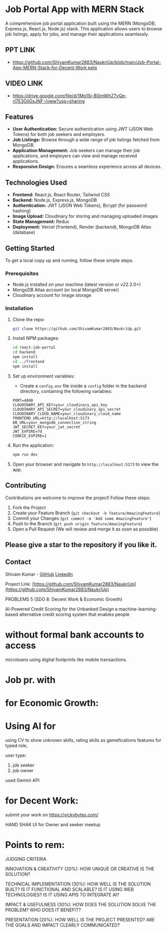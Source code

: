 # Job Portal App with MERN Stack

A comprehensive job portal application built using the MERN (MongoDB, Express.js, React.js, Node.js) stack. This application allows users to browse job listings, apply for jobs, and manage their applications seamlessly.
## PPT LINK
- https://github.com/ShivamKumar2883/NaukriUp/blob/main/Job-Portal-App-MERN-Stack-for-Decent-Work.pptx

## VIDEO LINK
- https://drive.google.com/file/d/1Mo1Si-B0jmWhZ7yQe-rI7E3OiIGsJNF-/view?usp=sharing

## Features

- **User Authentication:** Secure authentication using JWT (JSON Web Tokens) for both job seekers and employers.
- **Job Listings:** Browse through a wide range of job listings fetched from MongoDB.
- **Application Management:** Job seekers can manage their job applications, and employers can view and manage received applications.
- **Responsive Design:** Ensures a seamless experience across all devices.

## Technologies Used

- **Frontend:** React.js, React Router, Tailwind CSS
- **Backend:** Node.js, Express.js, MongoDB
- **Authentication:** JWT (JSON Web Tokens), Bcrypt (for password hashing)
- **Image Upload:** Cloudinary for storing and managing uploaded images
- **State Management:** Redux
- **Deployment:** Vercel (frontend), Render (backend), MongoDB Atlas (database)

## Getting Started

To get a local copy up and running, follow these simple steps.

### Prerequisites

- Node.js installed on your machine (latest version or v22.2.0+)
- MongoDB Atlas account (or local MongoDB server)
- Cloudinary account for image storage

### Installation

1. Clone the repo:
   ```sh
   git clone https://github.com/ShivamKumar2883/NaukriUp.git
   ```
2. Install NPM packages:
   ```sh
   cd react-job-portal
   cd backend
   npm install
   cd ../frontend
   npm install
   ```
3. Set up environment variables:
   - Create a `config.env` file inside a `config` folder in the backend directory, containing the following variables:
   ```env
   PORT=4000
   CLOUDINARY_API_KEY=your_cloudinary_api_key
   CLOUDINARY_API_SECRET=your_cloudinary_api_secret
   CLOUDINARY_CLOUD_NAME=your_cloudinary_cloud_name
   FRONTEND_URL=http://localhost:5173
   DB_URL=your_mongodb_connection_string
   JWT_SECRET_KEY=your_jwt_secret
   JWT_EXPIRE=7d
   COOKIE_EXPIRE=1
   ```

4. Run the application:
   ```sh
   npm run dev
   ```
5. Open your browser and navigate to `http://localhost:5173` to view the app.

## Contributing

Contributions are welcome to improve the project! Follow these steps:

1. Fork the Project
2. Create your Feature Branch (`git checkout -b feature/AmazingFeature`)
3. Commit your Changes (`git commit -m 'Add some AmazingFeature'`)
4. Push to the Branch (`git push origin feature/AmazingFeature`)
5. Open a Pull Request (We will review and merge it as soon as possible)

## Please give a star to the repository if you like it.

## Contact

Shivam Kumar - [GitHub](https://github.com/ShivamKumar2883/NaukriUp)
[LinkedIn](https://www.linkedin.com/in/shivamkr2002/)

Project Link: [https://github.com/ShivamKumar2883/NaukriUp](https://github.com/ShivamKumar2883/NaukriUp)


PROBLEMS 5 
(SDG 8: Decent Work & Economic Growth)

Al-Powered Credit Scoring for the Unbanked
Design a machine-learning-based alternative
credit scoring system that enables people
# without formal bank accounts to access
microloans using digital footprints like mobile
transactions.

# Job pr. with 

# for Economic Growth:
# Using AI for 
using CV to show unknown skills,
rating skills as gamefications features for typed role,


user type: 
1. job seeker
2. job owner 

used Gemini API
# for Decent Work:
submit your work on https://vickybytes.com/ 

HAND SHAK UI for Owner and seeker meetup 


# Points to rem:
JUDGING CRITERIA

INNOVATION & CREATIVITY (20%): 
HOW UNIQUE OR CREATIVE IS THE SOLUTION?

TECHNICAL IMPLEMENTATION (30%): 
HOW WELL IS THE SOLUTION BUILT? IS IT
FUNCTIONAL AND SCALABLE? IS IT USING
WEB TECHNOLOGIES? IS IT USING APIS TO
INTEGRATE AI?

IMPACT & USEFULNESS (30%): HOW DOES
THE SOLUTION SOLVE THE PROBLEM? WHO
DOES IT BENEFIT?

PRESENTATION (20%): HOW WELL IS THE
PROJECT PRESENTED? ARE THE GOALS AND
IMPACT CLEARLY COMMUNICATED?
